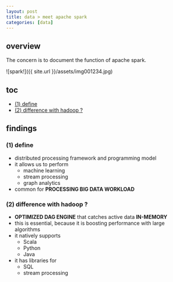 ```yaml
---
layout: post
title: data > meet apache spark
categories: [data]
---
```

## overview
The concern is to document the function of apache spark.

![spark!]({{ site.url }}/assets/img001234.jpg)

## toc
<!-- TOC -->

- [(1) define](#1-define)
- [(2) difference with hadoop ?](#2-difference-with-hadoop-)

<!-- /TOC -->

## findings
### (1) define
* distributed processing framework and programming model
* it allows us to perform
    * machine learning
    * stream processing
    * graph analytics
* common for **PROCESSING BIG DATA WORKLOAD**

### (2) difference with hadoop ? 
* **OPTIMIZED DAG ENGINE** that catches active data **IN-MEMORY**
* this is essential, because it is boosting performance with large algorithms
* it natively supports
    * Scala
    * Python
    * Java
* it has libraries for 
    * SQL
    * stream processing